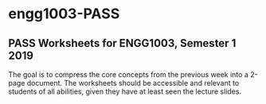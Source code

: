 # engg1003-PASS
## PASS Worksheets for ENGG1003, Semester 1 2019

The goal is to compress the core concepts from the previous week into a 2-page document. The worksheets should be accessible and relevant to students of all abilities, given they have at least seen the lecture slides.
